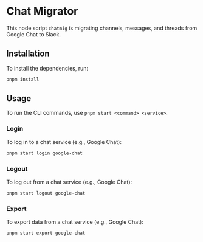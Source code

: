 # Chat Migrator

This node script `chatmig` is migrating channels, messages, and threads from Google Chat to Slack.

## Installation

To install the dependencies, run:

```bash
pnpm install
```

## Usage

To run the CLI commands, use `pnpm start <command> <service>`.

### Login

To log in to a chat service (e.g., Google Chat):

```bash
pnpm start login google-chat
```

### Logout

To log out from a chat service (e.g., Google Chat):

```bash
pnpm start logout google-chat
```

### Export

To export data from a chat service (e.g., Google Chat):

```bash
pnpm start export google-chat
```